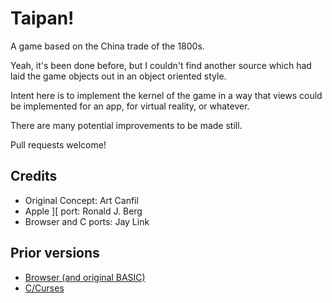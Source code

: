 ﻿Taipan!
=======

A game based on the China trade of the 1800s.

Yeah, it's been done before, but I couldn't find another source which
had laid the game objects out in an object oriented style.

Intent here is to implement the kernel of the game in a way that
views could be implemented for an app, for virtual reality, or whatever. 

There are many potential improvements to be made still.

Pull requests welcome!


Credits
-------

* Original Concept: Art Canfil
* Apple ][ port: Ronald J. Berg
* Browser and C ports: Jay Link


Prior versions
--------------

* [Browser (and original BASIC)](https://taipangame.com/)
* [C/Curses](https://github.com/cymonsgames/CymonsGames/tree/master/taipan)
